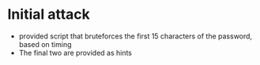 # Initial attack 
- provided script that bruteforces the first 15 characters of the password, based on timing 
- The final two are provided as hints